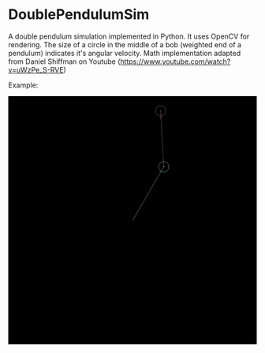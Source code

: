 # DoublePendulumSim
A double pendulum simulation implemented in Python. It uses OpenCV for rendering. The size of a circle in the middle of a bob (weighted end of a pendulum) indicates it's angular velocity. Math implementation adapted from Daniel Shiffman on Youtube (https://www.youtube.com/watch?v=uWzPe_S-RVE)

Example:

![gif](pendulums.gif)
